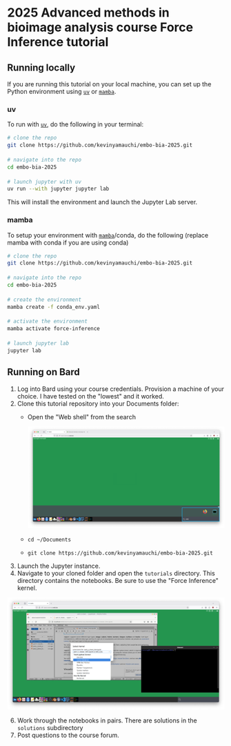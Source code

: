 # 2025 Advanced methods in bioimage analysis course Force Inference tutorial 

## Running locally
If you are running this tutorial on your local machine, you can set up the Python environment using [`uv`](https://docs.astral.sh/uv/) or [`mamba`](https://github.com/conda-forge/miniforge).

### uv
To run with [`uv`](https://docs.astral.sh/uv/), do the following in your terminal:

```bash
# clone the repo
git clone https://github.com/kevinyamauchi/embo-bia-2025.git

# navigate into the repo
cd embo-bia-2025

# launch jupyter with uv
uv run --with jupyter jupyter lab
```
This will install the environment and launch the Jupyter Lab server.

### mamba
To setup your environment with [`mamba`](https://github.com/conda-forge/miniforge)/conda, do the following (replace mamba with conda if you are using conda)

```bash
# clone the repo
git clone https://github.com/kevinyamauchi/embo-bia-2025.git

# navigate into the repo
cd embo-bia-2025

# create the environment
mamba create -f conda_env.yaml

# activate the environment
mamba activate force-inference

# launch jupyter lab
jupyter lab
```

## Running on Bard
1. Log into Bard using your course credentials. Provision a machine of your choice. I have tested on the "lowest" and it worked.
2. Clone this tutorial repository into your Documents folder:
    - Open the "Web shell" from the search

      ![web shell](./resources/web_shell.png)
      
    - `cd ~/Documents`
    - `git clone https://github.com/kevinyamauchi/embo-bia-2025.git`
4. Launch the Jupyter instance.
5. Navigate to your cloned folder and open the `tutorials` directory. This directory contains the notebooks. Be sure to use the "Force Inference" kernel.

  ![web shell](./resources/kernel.png)

6. Work through the notebooks in pairs. There are solutions in the `solutions` subdirectory
7. Post questions to the course forum.
